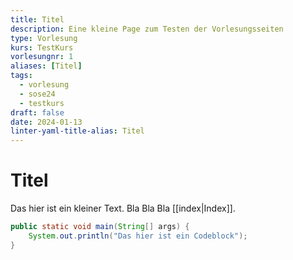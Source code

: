 ```yaml
---
title: Titel
description: Eine kleine Page zum Testen der Vorlesungsseiten
type: Vorlesung
kurs: TestKurs
vorlesungnr: 1
aliases: [Titel]
tags:
  - vorlesung
  - sose24
  - testkurs
draft: false
date: 2024-01-13
linter-yaml-title-alias: Titel
---
```


# Titel

Das hier ist ein kleiner Text. Bla Bla Bla [[index|Index]].

```java
public static void main(String[] args) {
	System.out.println("Das hier ist ein Codeblock");
}
```
